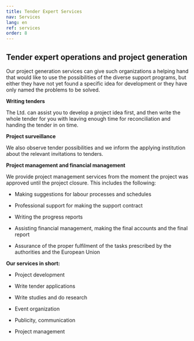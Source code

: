 ```yaml
---
title: Tender Expert Services
nav: Services
lang: en
ref: services
order: 8
---
```


## __Tender expert operations and project generation__

Our project generation services can give such organizations a helping hand that would
like to use the possibilities of the diverse support programs, but either they have
not yet found a specific idea for development or they have only named the
problems to be solved.

__Writing tenders__

The Ltd. can assist you to develop a project idea first, and then write the whole
tender for you with leaving enough time for reconciliation and handing the tender
in on time.

__Project surveillance__

We also observe tender possibilities and we inform the applying institution about
the relevant invitations to tenders.

__Project management and financial management__

We provide project management services from the moment the project was
approved until the project closure. This includes the following:
- Making suggestions for labour processes and schedules

- Professional support for making the support contract

- Writing the progress reports

- Assisting financial management, making the final accounts and the final report

- Assurance of the proper fulfilment of the tasks prescribed by the authorities
and the European Union

__Our services in short:__

- Project development

- Write tender applications

- Write studies and do research

- Event organization

- Publicity, communication

- Project management
